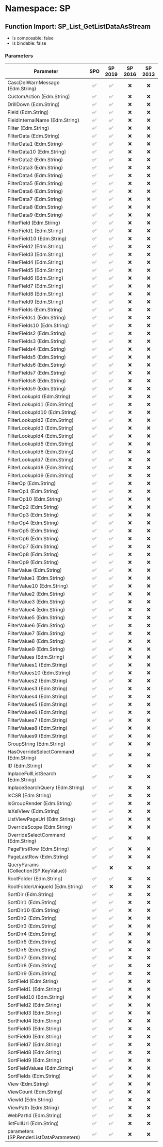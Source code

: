 # Namespace: SP

## Function Import: SP_List_GetListDataAsStream

- Is composable: false
- Is bindable: false

### Parameters

Parameter | SPO | SP 2019 | SP 2016 | SP 2013
----------|:---:|:-------:|:-------:|:-------:
CascDelWarnMessage (Edm.String) | ✅ | ✅ | ❌ | ❌
CustomAction (Edm.String) | ✅ | ✅ | ❌ | ❌
DrillDown (Edm.String) | ✅ | ✅ | ❌ | ❌
Field (Edm.String) | ✅ | ✅ | ❌ | ❌
FieldInternalName (Edm.String) | ✅ | ✅ | ❌ | ❌
Filter (Edm.String) | ✅ | ✅ | ❌ | ❌
FilterData (Edm.String) | ✅ | ✅ | ❌ | ❌
FilterData1 (Edm.String) | ✅ | ✅ | ❌ | ❌
FilterData10 (Edm.String) | ✅ | ✅ | ❌ | ❌
FilterData2 (Edm.String) | ✅ | ✅ | ❌ | ❌
FilterData3 (Edm.String) | ✅ | ✅ | ❌ | ❌
FilterData4 (Edm.String) | ✅ | ✅ | ❌ | ❌
FilterData5 (Edm.String) | ✅ | ✅ | ❌ | ❌
FilterData6 (Edm.String) | ✅ | ✅ | ❌ | ❌
FilterData7 (Edm.String) | ✅ | ✅ | ❌ | ❌
FilterData8 (Edm.String) | ✅ | ✅ | ❌ | ❌
FilterData9 (Edm.String) | ✅ | ✅ | ❌ | ❌
FilterField (Edm.String) | ✅ | ✅ | ❌ | ❌
FilterField1 (Edm.String) | ✅ | ✅ | ❌ | ❌
FilterField10 (Edm.String) | ✅ | ✅ | ❌ | ❌
FilterField2 (Edm.String) | ✅ | ✅ | ❌ | ❌
FilterField3 (Edm.String) | ✅ | ✅ | ❌ | ❌
FilterField4 (Edm.String) | ✅ | ✅ | ❌ | ❌
FilterField5 (Edm.String) | ✅ | ✅ | ❌ | ❌
FilterField6 (Edm.String) | ✅ | ✅ | ❌ | ❌
FilterField7 (Edm.String) | ✅ | ✅ | ❌ | ❌
FilterField8 (Edm.String) | ✅ | ✅ | ❌ | ❌
FilterField9 (Edm.String) | ✅ | ✅ | ❌ | ❌
FilterFields (Edm.String) | ✅ | ✅ | ❌ | ❌
FilterFields1 (Edm.String) | ✅ | ✅ | ❌ | ❌
FilterFields10 (Edm.String) | ✅ | ✅ | ❌ | ❌
FilterFields2 (Edm.String) | ✅ | ✅ | ❌ | ❌
FilterFields3 (Edm.String) | ✅ | ✅ | ❌ | ❌
FilterFields4 (Edm.String) | ✅ | ✅ | ❌ | ❌
FilterFields5 (Edm.String) | ✅ | ✅ | ❌ | ❌
FilterFields6 (Edm.String) | ✅ | ✅ | ❌ | ❌
FilterFields7 (Edm.String) | ✅ | ✅ | ❌ | ❌
FilterFields8 (Edm.String) | ✅ | ✅ | ❌ | ❌
FilterFields9 (Edm.String) | ✅ | ✅ | ❌ | ❌
FilterLookupId (Edm.String) | ✅ | ✅ | ❌ | ❌
FilterLookupId1 (Edm.String) | ✅ | ✅ | ❌ | ❌
FilterLookupId10 (Edm.String) | ✅ | ✅ | ❌ | ❌
FilterLookupId2 (Edm.String) | ✅ | ✅ | ❌ | ❌
FilterLookupId3 (Edm.String) | ✅ | ✅ | ❌ | ❌
FilterLookupId4 (Edm.String) | ✅ | ✅ | ❌ | ❌
FilterLookupId5 (Edm.String) | ✅ | ✅ | ❌ | ❌
FilterLookupId6 (Edm.String) | ✅ | ✅ | ❌ | ❌
FilterLookupId7 (Edm.String) | ✅ | ✅ | ❌ | ❌
FilterLookupId8 (Edm.String) | ✅ | ✅ | ❌ | ❌
FilterLookupId9 (Edm.String) | ✅ | ✅ | ❌ | ❌
FilterOp (Edm.String) | ✅ | ✅ | ❌ | ❌
FilterOp1 (Edm.String) | ✅ | ✅ | ❌ | ❌
FilterOp10 (Edm.String) | ✅ | ✅ | ❌ | ❌
FilterOp2 (Edm.String) | ✅ | ✅ | ❌ | ❌
FilterOp3 (Edm.String) | ✅ | ✅ | ❌ | ❌
FilterOp4 (Edm.String) | ✅ | ✅ | ❌ | ❌
FilterOp5 (Edm.String) | ✅ | ✅ | ❌ | ❌
FilterOp6 (Edm.String) | ✅ | ✅ | ❌ | ❌
FilterOp7 (Edm.String) | ✅ | ✅ | ❌ | ❌
FilterOp8 (Edm.String) | ✅ | ✅ | ❌ | ❌
FilterOp9 (Edm.String) | ✅ | ✅ | ❌ | ❌
FilterValue (Edm.String) | ✅ | ✅ | ❌ | ❌
FilterValue1 (Edm.String) | ✅ | ✅ | ❌ | ❌
FilterValue10 (Edm.String) | ✅ | ✅ | ❌ | ❌
FilterValue2 (Edm.String) | ✅ | ✅ | ❌ | ❌
FilterValue3 (Edm.String) | ✅ | ✅ | ❌ | ❌
FilterValue4 (Edm.String) | ✅ | ✅ | ❌ | ❌
FilterValue5 (Edm.String) | ✅ | ✅ | ❌ | ❌
FilterValue6 (Edm.String) | ✅ | ✅ | ❌ | ❌
FilterValue7 (Edm.String) | ✅ | ✅ | ❌ | ❌
FilterValue8 (Edm.String) | ✅ | ✅ | ❌ | ❌
FilterValue9 (Edm.String) | ✅ | ✅ | ❌ | ❌
FilterValues (Edm.String) | ✅ | ✅ | ❌ | ❌
FilterValues1 (Edm.String) | ✅ | ✅ | ❌ | ❌
FilterValues10 (Edm.String) | ✅ | ✅ | ❌ | ❌
FilterValues2 (Edm.String) | ✅ | ✅ | ❌ | ❌
FilterValues3 (Edm.String) | ✅ | ✅ | ❌ | ❌
FilterValues4 (Edm.String) | ✅ | ✅ | ❌ | ❌
FilterValues5 (Edm.String) | ✅ | ✅ | ❌ | ❌
FilterValues6 (Edm.String) | ✅ | ✅ | ❌ | ❌
FilterValues7 (Edm.String) | ✅ | ✅ | ❌ | ❌
FilterValues8 (Edm.String) | ✅ | ✅ | ❌ | ❌
FilterValues9 (Edm.String) | ✅ | ✅ | ❌ | ❌
GroupString (Edm.String) | ✅ | ✅ | ❌ | ❌
HasOverrideSelectCommand (Edm.String) | ✅ | ✅ | ❌ | ❌
ID (Edm.String) | ✅ | ✅ | ❌ | ❌
InplaceFullListSearch (Edm.String) | ✅ | ✅ | ❌ | ❌
InplaceSearchQuery (Edm.String) | ✅ | ✅ | ❌ | ❌
IsCSR (Edm.String) | ✅ | ✅ | ❌ | ❌
IsGroupRender (Edm.String) | ✅ | ✅ | ❌ | ❌
IsXslView (Edm.String) | ✅ | ✅ | ❌ | ❌
ListViewPageUrl (Edm.String) | ✅ | ✅ | ❌ | ❌
OverrideScope (Edm.String) | ✅ | ✅ | ❌ | ❌
OverrideSelectCommand (Edm.String) | ✅ | ✅ | ❌ | ❌
PageFirstRow (Edm.String) | ✅ | ✅ | ❌ | ❌
PageLastRow (Edm.String) | ✅ | ✅ | ❌ | ❌
QueryParams (Collection(SP.KeyValue)) | ✅ | ❌ | ❌ | ❌
RootFolder (Edm.String) | ✅ | ✅ | ❌ | ❌
RootFolderUniqueId (Edm.String) | ✅ | ❌ | ❌ | ❌
SortDir (Edm.String) | ✅ | ✅ | ❌ | ❌
SortDir1 (Edm.String) | ✅ | ✅ | ❌ | ❌
SortDir10 (Edm.String) | ✅ | ✅ | ❌ | ❌
SortDir2 (Edm.String) | ✅ | ✅ | ❌ | ❌
SortDir3 (Edm.String) | ✅ | ✅ | ❌ | ❌
SortDir4 (Edm.String) | ✅ | ✅ | ❌ | ❌
SortDir5 (Edm.String) | ✅ | ✅ | ❌ | ❌
SortDir6 (Edm.String) | ✅ | ✅ | ❌ | ❌
SortDir7 (Edm.String) | ✅ | ✅ | ❌ | ❌
SortDir8 (Edm.String) | ✅ | ✅ | ❌ | ❌
SortDir9 (Edm.String) | ✅ | ✅ | ❌ | ❌
SortField (Edm.String) | ✅ | ✅ | ❌ | ❌
SortField1 (Edm.String) | ✅ | ✅ | ❌ | ❌
SortField10 (Edm.String) | ✅ | ✅ | ❌ | ❌
SortField2 (Edm.String) | ✅ | ✅ | ❌ | ❌
SortField3 (Edm.String) | ✅ | ✅ | ❌ | ❌
SortField4 (Edm.String) | ✅ | ✅ | ❌ | ❌
SortField5 (Edm.String) | ✅ | ✅ | ❌ | ❌
SortField6 (Edm.String) | ✅ | ✅ | ❌ | ❌
SortField7 (Edm.String) | ✅ | ✅ | ❌ | ❌
SortField8 (Edm.String) | ✅ | ✅ | ❌ | ❌
SortField9 (Edm.String) | ✅ | ✅ | ❌ | ❌
SortFieldValues (Edm.String) | ✅ | ✅ | ❌ | ❌
SortFields (Edm.String) | ✅ | ✅ | ❌ | ❌
View (Edm.String) | ✅ | ✅ | ❌ | ❌
ViewCount (Edm.String) | ✅ | ✅ | ❌ | ❌
ViewId (Edm.String) | ✅ | ✅ | ❌ | ❌
ViewPath (Edm.String) | ✅ | ✅ | ❌ | ❌
WebPartId (Edm.String) | ✅ | ✅ | ❌ | ❌
listFullUrl (Edm.String) | ✅ | ✅ | ❌ | ❌
parameters (SP.RenderListDataParameters) | ✅ | ✅ | ❌ | ❌